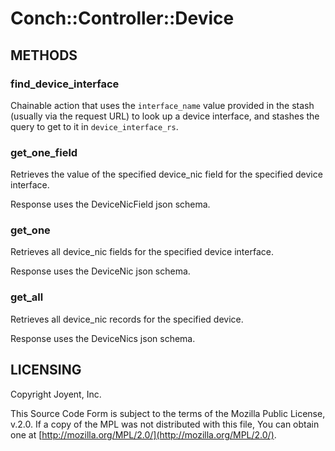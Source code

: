 # Conch::Controller::Device

## METHODS

### find\_device\_interface

Chainable action that uses the `interface_name` value provided in the stash (usually via the
request URL) to look up a device interface, and stashes the query to get to it in
`device_interface_rs`.

### get\_one\_field

Retrieves the value of the specified device\_nic field for the specified device interface.

Response uses the DeviceNicField json schema.

### get\_one

Retrieves all device\_nic fields for the specified device interface.

Response uses the DeviceNic json schema.

### get\_all

Retrieves all device\_nic records for the specified device.

Response uses the DeviceNics json schema.

## LICENSING

Copyright Joyent, Inc.

This Source Code Form is subject to the terms of the Mozilla Public License,
v.2.0. If a copy of the MPL was not distributed with this file, You can obtain
one at [http://mozilla.org/MPL/2.0/](http://mozilla.org/MPL/2.0/).
